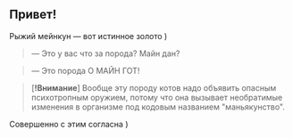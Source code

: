 ## Привет!

Рыжий мейнкун — вот истинное золото )


> — Это у вас что за порода? Майн дан? 

> — Это порода О МАЙН ГОТ!

> [**!Внимание**]
> Вообще эту породу котов надо объявить опасным психотропным оружием, потому что она вызывает необратимые изменения в организме под кодовым названием "маньякунство".

Совершенно с этим согласна )
